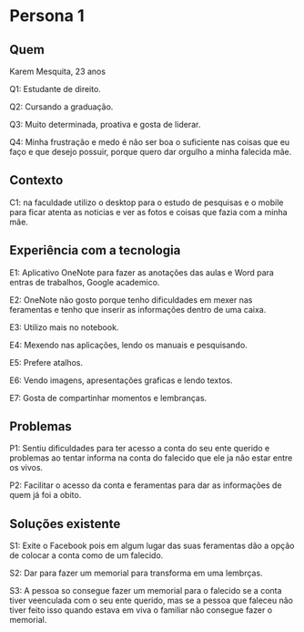 # Persona 1

## **Quem**
Karem Mesquita, 23 anos

Q1: Estudante de direito.

Q2: Cursando a graduação.

Q3: Muito determinada, proativa e gosta de liderar.

Q4: Minha frustração e medo é não ser boa o suficiente nas coisas que eu faço e que desejo possuir, porque quero dar orgulho a minha falecida mãe.

## **Contexto**
C1: na faculdade utilizo o desktop para o estudo de pesquisas e o mobile para ficar atenta as noticias e ver as fotos e coisas que fazia com a minha mãe.

## **Experiência com a tecnologia**
E1: Aplicativo OneNote para fazer as anotações das aulas e Word para entras de trabalhos, Google academico. 

E2: OneNote não gosto porque tenho dificuldades em mexer nas feramentas e tenho que inserir as informações dentro de uma caixa.

E3: Utilizo mais no notebook.

E4: Mexendo nas aplicações, lendo os manuais e pesquisando.

E5: Prefere atalhos.

E6: Vendo imagens, apresentações graficas e lendo textos.

E7: Gosta de compartinhar momentos e lembranças.

## **Problemas**
P1: Sentiu dificuldades para ter acesso a conta do seu ente querido e problemas ao tentar informa na conta do falecido que ele ja não estar entre os vivos.

P2: Facilitar o acesso da conta e feramentas para dar as informações de quem já foi a obito.

## **Soluções existente**
S1: Exite o Facebook pois em algum lugar das suas feramentas dão a opção de colocar a conta como de um falecido.

S2: Dar para fazer um memorial para transforma em uma lembrças.

S3: A pessoa so consegue fazer um memorial para o falecido se a conta tiver veenculada com o seu ente querido, mas se a pessoa que faleceu não tiver feito isso quando estava em viva o familiar não consegue fazer o memorial.
